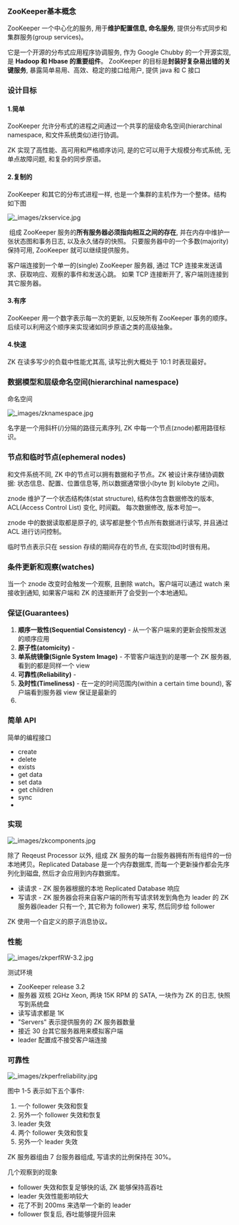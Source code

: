 ### ZooKeeper基本概念

ZooKeeper 一个中心化的服务, 用于**维护配置信息, 命名服务**, 提供分布式同步和集群服务(group services)。

它是一个开源的分布式应用程序协调服务, 作为 Google Chubby 的一个开源实现, 是 **Hadoop 和 Hbase 的重要组件**。 ZooKeeper 的目标是**封装好复杂易出错的关键服务**, 暴露简单易用、高效、稳定的接口给用户, 提供 java 和 C 接口



### 设计目标

#### 1.简单

ZooKeeper 允许分布式的进程之间通过一个共享的层级命名空间(hierarchinal namespace, 和文件系统类似)进行协调。

ZK 实现了高性能、高可用和严格顺序访问, 是的它可以用于大规模分布式系统, 无单点故障问题, 和复杂的同步原语。

#### 2.复制的

ZooKeeper 和其它的分布式进程一样, 也是一个集群的主机作为一个整体。结构如下图

![_images/zkservice.jpg](../images/zkservice.jpg)

​	组成 ZooKeeper 服务的**所有服务器必须指向相互之间的存在**, 并在内存中维护一张状态图和事务日志, 以及永久储存的快照。 只要服务器中的一个多数(majority)保持可用, ZooKeeper 就可以继续提供服务。

客户端连接到一个单一的(single) ZooKeeper 服务器, 通过 TCP 连接来发送请求、获取响应、观察的事件和发送心跳。 如果 TCP 连接断开了, 客户端则连接到其它服务器。

#### 3.有序

ZooKeeper 用一个数字表示每一次的更新, 以反映所有 ZooKeeper 事务的顺序。后续可以利用这个顺序来实现诸如同步原语之类的高级抽象。

#### 4.快速

ZK 在读多写少的负载中性能尤其高, 读写比例大概处于 10:1 时表现最好。



### 数据模型和层级命名空间(hierarchinal namespace)

命名空间

![_images/zknamespace.jpg](../images/zknamespace.jpg)

名字是一个用斜杆(/)分隔的路径元素序列, ZK 中每一个节点(znode)都用路径标识。



### 节点和临时节点(ephemeral nodes)

和文件系统不同, ZK 中的节点可以拥有数据和子节点。ZK 被设计来存储协调数据: 状态信息、配置、位置信息等, 所以数据通常很小(byte 到 kilobyte 之间)。

znode 维护了一个状态结构体(stat structure), 结构体包含数据修改的版本, ACL(Access Control List) 变化, 时间戳。 每次数据修改, 版本号加一。

znode 中的数据读取都是原子的, 读写都是整个节点所有数据进行读写, 并且通过 ACL 进行访问控制。

临时节点表示只在 session 存续的期间存在的节点, 在实现[tbd]时很有用。



### 条件更新和观察(watches)

当一个 znode 改变时会触发一个观察, 且删除 watch。客户端可以通过 watch 来接收到通知, 如果客户端和 ZK 的连接断开了会受到一个本地通知。



### 保证(Guarantees)

1. **顺序一致性(Sequential Consistency)** - 从一个客户端来的更新会按照发送的顺序应用
2. **原子性(atomicity)** -
3. **单系统镜像(Signle System Image)** - 不管客户端连到的是哪一个 ZK 服务器, 看到的都是同样一个 view
4. **可靠性(Reliability)** -
5. **及时性(Timeliness)** - 在一定的时间范围内(within a certain time bound), 客户端看到服务器 view 保证是最新的
6. 

### 简单 API

简单的编程接口

- create
- delete
- exists
- get data
- set data
- get children
- sync
- 

### 实现

![_images/zkcomponents.jpg](../images/zkcomponents.jpg)

除了 Reqeust Processor 以外, 组成 ZK 服务的每一台服务器拥有所有组件的一份本地拷贝。Replicated Database 是一个内存数据库, 而每一个更新操作都会先序列化到磁盘, 然后才会应用到内存数据库。

- 读请求 - ZK 服务器根据的本地 Replicated Database 响应
- 写请求 - ZK 服务器会将来自客户端的所有写请求转发到角色为 leader 的 ZK 服务器(leader 只有一个, 其它称为 follower) 来写, 然后同步给 follower

ZK 使用一个自定义的原子消息协议。



### 性能

![_images/zkperfRW-3.2.jpg](../images/zkperfRW-3.2.jpg)

测试环境

- ZooKeeper release 3.2
- 服务器 双核 2GHz Xeon, 两块 15K RPM 的 SATA, 一块作为 ZK 的日志, 快照写到系统盘
- 读写请求都是 1K
- "Servers" 表示提供服务的 ZK 服务器数量
- 接近 30 台其它服务器用来模拟客户端
- leader 配置成不接受客户端连接



### 可靠性

![_images/zkperfreliability.jpg](../images/zkperfreliability.jpg)

图中 1-5 表示如下五个事件:

1. 一个 follower 失效和恢复
2. 另外一个 follower 失效和恢复
3. leader 失效
4. 两个 follower 失效和恢复
5. 另外一个 leader 失效

ZK 服务器组由 7 台服务器组成, 写请求的比例保持在 30%。

几个观察到的现象

- follower 失效和恢复足够快的话, ZK 能够保持高吞吐
- leader 失效性能影响较大
- 花了不到 200ms 来选举一个新的 leader
- follower 恢复后, 吞吐能够提升回来
